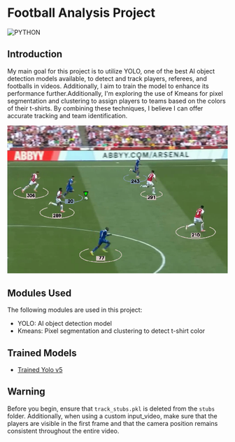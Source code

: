 # Football Analysis Project

![PYTHON](https://img.shields.io/badge/python-3670A0?style=for-the-badge&logo=python&logoColor=ffdd54)

## Introduction

My main goal for this project is to utilize YOLO, one of the best AI object detection models available, to detect and track players, referees, and footballs in videos. Additionally, I aim to train the model to enhance its performance further.Additionally, I'm exploring the use of Kmeans for pixel segmentation and clustering to assign players to teams based on the colors of their t-shirts. By combining these techniques, I believe I can offer accurate tracking and team identification.

![Screenshot](output_videos/Screenshot.png)

## Modules Used
The following modules are used in this project:
- YOLO: AI object detection model
- Kmeans: Pixel segmentation and clustering to detect t-shirt color

## Trained Models
- [Trained Yolo v5](https://drive.google.com/file/d/1-iVd87Up5FCr2UuERDVipqJBURD9QFF2/view?usp=sharing)

## Warning
Before you begin, ensure that `track_stubs.pkl` is deleted from the `stubs` folder. Additionally, when using a custom input_video, make sure that the players are visible in the first frame and that the camera position remains consistent throughout the entire video.
